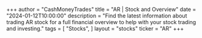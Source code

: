 +++
author = "CashMoneyTrades"
title = "AR | Stock and Overview"
date = "2024-01-12T10:00:00"
description = "Find the latest information about trading AR stock for a full financial overview to help with your stock trading and investing."
tags = [
"Stocks",
]
layout = "stocks"
ticker = "AR"
+++
        


    
        